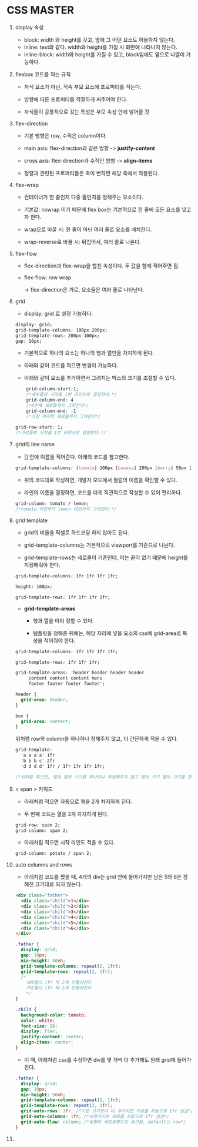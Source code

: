 # CSS MASTER

1.  display 속성

    - block: width 와 height를 갖고, 옆에 그 어떤 요소도 허용하지 않는다.
    - inline: text와 같다. width와 height를 가질 시 화면에 나타나지 않는다.
    - inline-block: width와 height를 가질 수 있고, block임에도 옆으로 나열이 가능하다.

2.  flexbox 코드를 적는 규칙

    - 자식 요소가 아닌, 직속 부모 요소에 프로퍼티를 적는다.

    - 방향에 따른 프로퍼티를 적절하게 써주어야 한다.

    - 자식들이 공통적으로 갖는 특성은 부모 속성 안에 넣어줄 것

3.  flex-direction

    - 기본 방향은 row, 수직은 column이다.

    - main axis: flex-direction과 같은 방향 -> **justify-content**

    - cross axis: flex-direction과 수직인 방향 -> **align-items**

    - 정렬과 관련된 프로퍼티들은 축이 변하면 해당 축에서 적용된다.

4.  flex-wrap

    - 컨테이너가 한 줄인지 다중 줄인지를 정해주는 요소이다.

    - 기본값: nowrap 이기 때문에 flex box는 기본적으로 한 줄에 모든 요소를 넣고자 한다.

    - wrap으로 바꿀 시: 한 줄이 아닌 여러 줄로 요소를 배치한다.

    - wrap-reverse로 바꿀 시: 뒤집어서, 여러 줄로 나온다.

5.  flex-flow

    - flex-direction과 flex-wrap을 합친 속성이다. 두 값을 함께 적어주면 됨.

    - flex-flow: row wrap

      -> flex-direction은 가로, 요소들은 여러 줄로 나타난다.

6.  grid

    - display: grid 로 설정 가능하다.

    ```css
    display: grid;
    grid-template-columns: 100px 200px;
    grid-template-rows: 200px 100px;
    gap: 10px;
    ```

    - 기본적으로 하나의 요소는 하나의 행과 열만을 차지하게 된다.

    - 아래와 같이 코드를 적으면 변경이 가능하다.

    - 아래와 같이 요소를 추가하면서 그려지는 박스의 크기를 조절할 수 있다.

    ```css
        grid-column-start:1;
        /*세로줄의 시작을 1번 라인으로 결정한다.*/
        grid-column-end: 4
        /*4번째 세로줄까지 그려진다*/
        grid-column-end: -1
        /*가장 마지막 세로줄까지 그려진다*/
    ```

    ```css
    grid-row-start: 1;
    /*가로줄의 시작을 1번 라인으로 결정한다.*/
    ```

7.  grid의 line name

    - [] 안에 이름을 적어준다. 아래의 코드를 참고한다.

    ```css
    grid-template-columns: [tomato] 100px [banana] 200px [berry] 50px [lemon];
    ```

    - 위의 코드대로 작성하면, 개발자 모드에서 컬럼의 이름을 확인할 수 있다.

    - 라인의 이름을 결정하면, 코드를 더욱 직관적으로 작성할 수 있어 편리하다.

    ```css
    grid-column: tomato / lemon;
    /*tomato 라인부터 lemon 라인까지 그려진다.*/
    ```

8.  grid template

    - grid의 비율을 픽셀로 하드코딩 하지 않아도 된다.

    - grid-template-columns는 기본적으로 viewport를 기준으로 나뉜다.

    - grid-template-rows는 세로줄이 기준인데, 이는 끝이 없기 떄문에 height를 지정해줘야 한다.

    ```css
    grid-template-columns: 1fr 1fr 1fr 1fr;

    height: 100px;

    grid-template-rows: 1fr 1fr 1fr 1fr;
    ```

    - **grid-template-areas**

      - 행과 열을 미리 정할 수 있다.

      - 템플릿을 정해준 뒤에는, 해당 자리에 넣을 요소의 css에 grid-area로 특성을 적어줘야 한다.

    ```css
    grid-template-columns: 1fr 1fr 1fr 1fr;

    grid-template-rows: 1fr 1fr 1fr;

    grid-template-areas: 'header header header header
         content content content menu 
         footer footer footer footer';
    ```

    ```css
    header {
      grid-area: header;
    }

    box {
      grid-area: content;
    }
    ```

    위처럼 row와 column을 하나하나 정해주지 않고, 더 간단하게 적을 수 있다.

    ```css
    grid-template:
      'a a a a' 1fr
      'b b b c' 2fr
      'd d d d' 1fr / 1fr 1fr 1fr 1fr;

    /*위처럼 적으면, 행과 열의 크기를 하나하나 지정해주지 않고 행의 크기 열의 크기를 한 번에 grid-template 안에 적을 수 있다.*/
    ```

9.  < span > 키워드

    - 아래처럼 적으면 자동으로 행을 2개 차지하게 된다.

    - 두 번째 코드는 열을 2개 차지하게 된다.

    ```css
    grid-row: span 2;
    grid-column: span 2;
    ```

    - 아래처럼 적으면 시작 라인도 적을 수 있다.

    ```css
    grid-column: potato / span 2;
    ```

10. auto columns and rows

    - 아래처럼 코드를 짰을 때, 4개의 div는 grid 안에 들어가지만 남은 5와 6은 정해진 크기대로 되지 않는다.

    ```html
    <div class="father">
      <div class="child">1</div>
      <div class="child">2</div>
      <div class="child">3</div>
      <div class="child">4</div>
      <div class="child">5</div>
      <div class="child">6</div>
    </div>
    ```

    ```css
    .father {
      display: grid;
      gap: 10px;
      min-height: 50vh;
      grid-template-columns: repeat(2, 1fr);
      grid-template-rows: repeat(2, 1fr);
      /*
        세로줄이 1fr 씩 2개 만들어진다
        가로줄이 1fr 씩 2개 만들어진다
        */
    }

    .child {
      background-color: tomato;
      color: white;
      font-size: 28;
      display: flex;
      justify-content: center;
      align-items: center;
    }
    ```

    - 이 때, 아래처럼 css를 수정하면 div를 몇 개씩 더 추가해도 원래 grid에 들어가진다.

    ```css
    .father {
      display: grid;
      gap: 10px;
      min-height: 50vh;
      grid-template-columns: repeat(2, 1fr);
      grid-template-rows: repeat(2, 1fr);
      grid-auto-rows: 1fr; /*기존 크기보다 더 추가되면 가로줄 자동으로 1fr 생김*/
      grid-auto-columns: 1fr; /*마찬가지로 세로줄 자동으로 1fr 생김*/
      grid-auto-flow: column; /*방향이 세로방향으로 추가됨, default는 row*/
    }
    ```

11.
